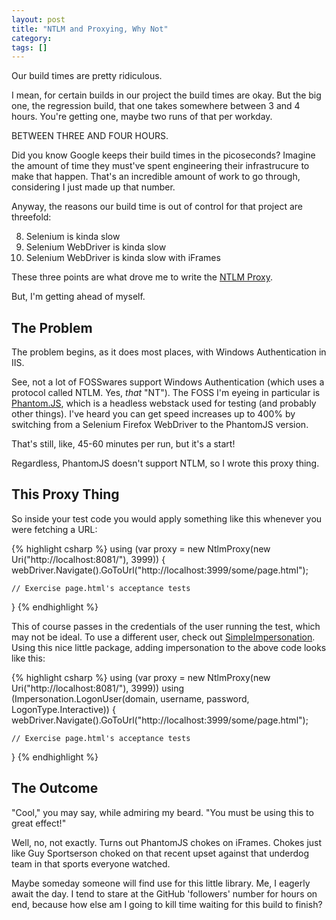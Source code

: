 ```yaml
---
layout: post
title: "NTLM and Proxying, Why Not"
category: 
tags: []
---
```


Our build times are pretty ridiculous.

I mean, for certain builds in our project the build times are okay. But the big one, the regression build, that one takes somewhere between 3 and 4 hours. You're getting one, maybe two runs of that per workday.

BETWEEN THREE AND FOUR HOURS.

Did you know Google keeps their build times in the picoseconds? Imagine the amount of time they must've spent engineering their infrastrucure to make that happen. That's an incredible amount of work to go through, considering I just made up that number.

Anyway, the reasons our build time is out of control for that project are threefold:

8. Selenium is kinda slow
8. Selenium WebDriver is kinda slow
8. Selenium WebDriver is kinda slow with iFrames

These three points are what drove me to write the [NTLM Proxy](https://github.com/mike-rogers/NtlmProxy).

But, I'm getting ahead of myself.

## The Problem

The problem begins, as it does most places, with Windows Authentication in IIS.

See, not a lot of FOSSwares support Windows Authentication (which uses a protocol called NTLM. Yes, *that* "NT"). The FOSS I'm eyeing in particular is [Phantom.JS](http://phantomjs.org/), which is a headless webstack used for testing (and probably other things). I've heard you can get speed increases up to 400% by switching from a Selenium Firefox WebDriver to the PhantomJS version.

That's still, like, 45-60 minutes per run, but it's a start!

Regardless, PhantomJS doesn't support NTLM, so I wrote this proxy thing.

## This Proxy Thing

So inside your test code you would apply something like this whenever you were fetching a URL:

{% highlight csharp %}
using (var proxy = new NtlmProxy(new Uri("http://localhost:8081/"), 3999))
{
    webDriver.Navigate().GoToUrl("http://localhost:3999/some/page.html");

    // Exercise page.html's acceptance tests
}
{% endhighlight %}

This of course passes in the credentials of the user running the test, which may not be ideal. To use a different user, check out [SimpleImpersonation](https://github.com/mj1856/SimpleImpersonation). Using this nice little package, adding impersonation to the above code looks like this:

{% highlight csharp %}
using (var proxy = new NtlmProxy(new Uri("http://localhost:8081/"), 3999))
using (Impersonation.LogonUser(domain, username, password, LogonType.Interactive))
{
    webDriver.Navigate().GoToUrl("http://localhost:3999/some/page.html");

    // Exercise page.html's acceptance tests
}
{% endhighlight %}

## The Outcome

"Cool," you may say, while admiring my beard. "You must be using this to great effect!"

Well, no, not exactly. Turns out PhantomJS chokes on iFrames. Chokes just like Guy Sportserson choked on that recent upset against that underdog team in that sports everyone watched.

Maybe someday someone will find use for this little library. Me, I eagerly await the day. I tend to stare at the GitHub 'followers' number for hours on end, because how else am I going to kill time waiting for this build to finish?
